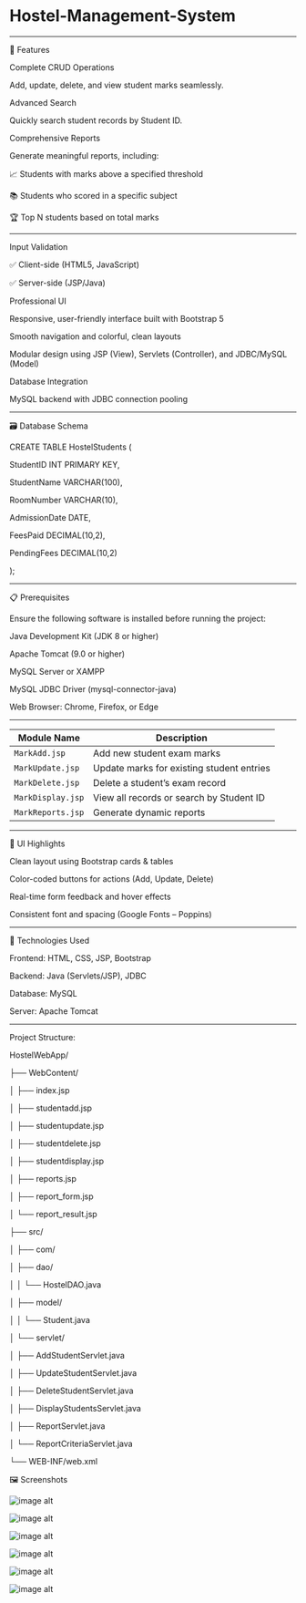 # Hostel-Management-System
-----------------------------------------------------------------------------------------------------------------------------------------------------------------------------------------------
🚀 Features


Complete CRUD Operations

Add, update, delete, and view student marks seamlessly.

Advanced Search

Quickly search student records by Student ID.

Comprehensive Reports

Generate meaningful reports, including:

📈 Students with marks above a specified threshold

📚 Students who scored in a specific subject

🏆 Top N students based on total marks

-----------------------------------------------------------------------------------------------------------------------------------------------------------------------------------------------

Input Validation

✅ Client-side (HTML5, JavaScript)

✅ Server-side (JSP/Java)

Professional UI

Responsive, user-friendly interface built with Bootstrap 5

Smooth navigation and colorful, clean layouts

Modular design using JSP (View), Servlets (Controller), and JDBC/MySQL (Model)

Database Integration

MySQL backend with JDBC connection pooling

-----------------------------------------------------------------------------------------------------------------------------------------------------------------------------------------------

🗃️ Database Schema


CREATE TABLE HostelStudents (

StudentID INT PRIMARY KEY,

StudentName VARCHAR(100),

RoomNumber VARCHAR(10),

AdmissionDate DATE,

FeesPaid DECIMAL(10,2),

PendingFees DECIMAL(10,2)

);

-----------------------------------------------------------------------------------------------------------------------------------------------------------------------------------------------

📋 Prerequisites

Ensure the following software is installed before running the project:

Java Development Kit (JDK 8 or higher)

Apache Tomcat (9.0 or higher)

MySQL Server or XAMPP

MySQL JDBC Driver (mysql-connector-java)

Web Browser: Chrome, Firefox, or Edge

-----------------------------------------------------------------------------------------------------------------------------------------------------------------------------------------------

| Module Name       | Description                               |
| ----------------- | ----------------------------------------- |
| `MarkAdd.jsp`     | Add new student exam marks                |
| `MarkUpdate.jsp`  | Update marks for existing student entries |
| `MarkDelete.jsp`  | Delete a student’s exam record            |
| `MarkDisplay.jsp` | View all records or search by Student ID  |
| `MarkReports.jsp` | Generate dynamic reports                  |


-----------------------------------------------------------------------------------------------------------------------------------------------------------------------------------------------

🎨 UI Highlights

Clean layout using Bootstrap cards & tables

Color-coded buttons for actions (Add, Update, Delete)

Real-time form feedback and hover effects

Consistent font and spacing (Google Fonts – Poppins)

-----------------------------------------------------------------------------------------------------------------------------------------------------------------------------------------------

🔧 Technologies Used

Frontend: HTML, CSS, JSP, Bootstrap

Backend: Java (Servlets/JSP), JDBC

Database: MySQL

Server: Apache Tomcat

-----------------------------------------------------------------------------------------------------------------------------------------------------------------------------------------------

Project Structure:

HostelWebApp/

├── WebContent/

│ ├── index.jsp

│ ├── studentadd.jsp

│ ├── studentupdate.jsp

│ ├── studentdelete.jsp

│ ├── studentdisplay.jsp

│ ├── reports.jsp

│ ├── report_form.jsp

│ └── report_result.jsp

├── src/

│ ├── com/

│ ├── dao/

│ │ └── HostelDAO.java

│ ├── model/

│ │ └── Student.java

│ └── servlet/

│ ├── AddStudentServlet.java

│ ├── UpdateStudentServlet.java

│ ├── DeleteStudentServlet.java

│ ├── DisplayStudentsServlet.java

│ ├── ReportServlet.java

│ └── ReportCriteriaServlet.java

└── WEB-INF/web.xml


🖼️ Screenshots

![image alt](https://github.com/Mdahazar/Hostel-Management-System/blob/main/output_screenshots/homepage.png)

![image alt](https://github.com/Mdahazar/Hostel-Management-System/blob/main/output_screenshots/addstudents.png)

![image alt](https://github.com/Mdahazar/Hostel-Management-System/blob/main/output_screenshots/updatestudents.png)

![image alt](https://github.com/Mdahazar/Hostel-Management-System/blob/main/output_screenshots/deletestudents.png)

![image alt](https://github.com/Mdahazar/Hostel-Management-System/blob/main/output_screenshots/viewstudents.png)

![image alt](https://github.com/Mdahazar/Hostel-Management-System/blob/main/output_screenshots/viewstudents.png)


